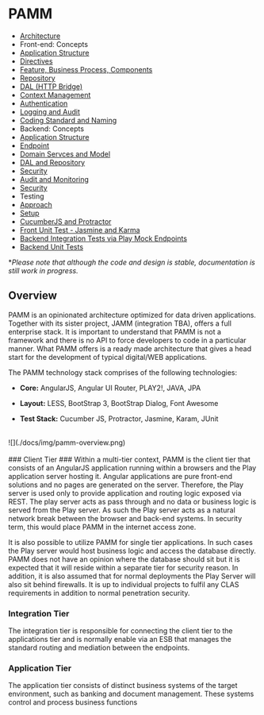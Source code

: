 PAMM
=
- [Architecture](/docs/architecture.md)
- Front-end: Concepts
 - [Application Structure](/docs/frontend/app-structure.md)
 - [Directives](/docs/frontend/directives.md)
 - [Feature, Business Process, Components](/docs/frontend/features-and-components.md)
 - [Repository](/docs/wip.md)
 - [DAL (HTTP Bridge)](/docs/wip.md)
 - [Context Management](/docs/frontend/context-management.md)
 - [Authentication](/docs/wip.md)
 - [Logging and Audit](/docs/wip.md)
 - [Coding Standard and Naming](/docs/wip.md)
- Backend: Concepts
 - [Application Structure](/docs/wip.md)
 - [Endpoint](/docs/wip.md)
 - [Domain Servces and Model](/docs/wip.md)
 - [DAL and Repository](/docs/wip.md)
 - [Security](/docs/wip.md)
 - [Audit and Monitoring](/docs/wip.md)
 - [Security](/docs/wip.md)
- Testing
 - [Approach](/docs/wip.md)
 - [Setup](/docs/wip.md)
 - [CucumberJS and Protractor](/docs/wip.md)
 - [Front Unit Test - Jasmine and Karma](/docs/wip.md)
 - [Backend Integration Tests via Play Mock Endpoints](/docs/wip.md)
 - [Backend Unit Tests](/docs/wip.md)

**Please note that although the code and design is stable, documentation is still work in progress.*

Overview
-
PAMM is an opinionated architecture optimized for data driven applications.  Together with its sister project, JAMM (integration TBA), offers a full enterprise stack.  It is important to understand that PAMM is not a framework and there is no API to force developers to code in a particular manner.  What PAMM offers is a ready made architecture that gives a head start for the development of typical digital/WEB applications.

The PAMM technology stack comprises of the following technologies:

- **Core:**
AngularJS,
Angular UI Router, 
PLAY2!, 
JAVA, 
JPA

- **Layout:**
LESS,
BootStrap 3,
BootStrap Dialog,
Font Awesome

- **Test Stack:**
Cucumber JS,
Protractor,
Jasmine,
Karam,
JUnit

<br/>
![](./docs/img/pamm-overview.png)
<br/>
<br/>
### Client Tier ###
Within a multi-tier context, PAMM is the client tier that consists of an AngularJS application running within a browsers and the Play application server hosting it.  Angular applications are pure front-end solutions and no pages are generated on the server.  Therefore, the Play server is used only to provide application and routing logic exposed via REST.  The play server acts as pass through and no data or business logic is served from the Play server.  As such the Play server acts as a natural network break between the browser and back-end systems.  In security term, this would place PAMM in the internet access zone.

It is also possible to utilize PAMM for single tier applications.  In such cases the Play server would host business logic and access the database directly.  PAMM does not have an opinion where the database should sit but it is expected that it will reside within a separate tier for security reason.  In addition, it is also assumed that for normal deployments the Play Server will also sit behind firewalls. It is up to individual projects to fulfil any CLAS requirements in addition to normal penetration security. 

### Integration Tier  ###
The integration tier is responsible for connecting the client tier to the applications tier and is normally enable via an ESB that manages the standard routing and mediation between the endpoints.

### Application Tier  ###
The application tier consists of distinct business systems of the target environment, such as banking and document management.  These systems control and process business functions